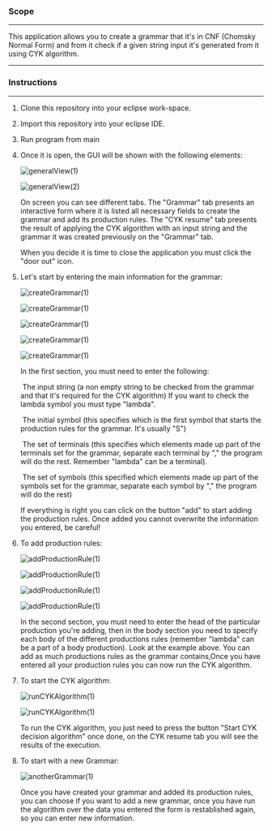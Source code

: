 ### Scope

__________________________________________________________________________________________________________________________________________________________________________________________________________________________________________________________________________________________________________________________

This application allows you to create a grammar that it's in CNF (Chomsky Normal Form)  and from it check if a given string input it's generated from it using CYK algorithm.

_______________________________________________________________________________________________________________________________________________________________________________________________________________________________________________________________________________________________________________________________

### Instructions

_________________________________________________________________________________________________________________________________________________________________________________________________________________________________________________________________________________________________________________________

1. Clone this repository into your eclipse work-space.

2. Import this repository into your eclipse IDE.

3. Run program from main

4. Once it is open, the GUI will be shown with the following elements:

   ![generalView(1)](https://github.com/backtojuan/GrammarProgram/blob/master/overview/generalview(1).jpg)

   ![generalView(2)](https://github.com/backtojuan/GrammarProgram/blob/master/overview/generalview(2).jpg)

   On screen you can see different tabs. The "Grammar" tab presents an interactive form where it is listed all necessary fields to create the grammar and add its production rules. The "CYK resume" tab presents the result of applying the CYK algorithm with an input string and the grammar it was created previously on the "Grammar" tab. 

   When you decide it is time to close the application you must click the "door out" icon.

5. Let's start by entering the main information for the grammar:

   ![createGrammar(1)](https://github.com/backtojuan/GrammarProgram/blob/master/overview/createGrammar(1).jpg)

   ![createGrammar(1)](https://github.com/backtojuan/GrammarProgram/blob/master/overview/createGrammar(2).jpg)

   ![createGrammar(1)](https://github.com/backtojuan/GrammarProgram/blob/master/overview/createGrammar(3).jpg)

   ![createGrammar(1)](https://github.com/backtojuan/GrammarProgram/blob/master/overview/createGrammar(4).jpg)

   ![createGrammar(1)](https://github.com/backtojuan/GrammarProgram/blob/master/overview/createGrammar(5).jpg)

   In the first section, you must need to enter the following: 

   ​	The input string (a non empty string to be checked from the grammar and that it's required for the CYK algorithm) If you want to 	check the lambda symbol you must type "lambda".

   ​	The initial symbol (this specifies which is the first symbol that starts the production rules for the grammar. It's usually "S")

   ​	The set of terminals (this specifies which elements made up part of the terminals set for the grammar, separate each terminal by 	"," the program will do the rest. Remember "lambda" can be a terminal). 

   ​	The set of symbols (this specified which elements made up part of the symbols set for the grammar, separate each symbol by "," 	the program will do the rest)

   If everything is right you can click on the button "add" to start adding the production rules. Once added you cannot overwrite the information you entered, be careful!

6. To add production rules:

   ![addProductionRule(1)](https://github.com/backtojuan/GrammarProgram/blob/master/overview/addProductionRule(1).jpg)

   ![addProductionRule(1)](https://github.com/backtojuan/GrammarProgram/blob/master/overview/addProductionRule(2).jpg)

   ![addProductionRule(1)](https://github.com/backtojuan/GrammarProgram/blob/master/overview/addProductionRule(3).jpg)

   ![addProductionRule(1)](https://github.com/backtojuan/GrammarProgram/blob/master/overview/addProductionRule(4).jpg)

   In the second section, you must need to enter the head of the particular production you're adding, then in the body section you need to specify each body of the different productions rules (remember "lambda" can be a part of a body production). Look at the example above. You can add as much productions rules as the grammar contains,Once you have entered all your production rules you can now run the CYK algorithm.

7. To start the CYK algorithm:

   ![runCYKAlgorithm(1)](https://github.com/backtojuan/GrammarProgram/blob/master/overview/runCYKAlgorithm(1).jpg)

   ![runCYKAlgorithm(1)](https://github.com/backtojuan/GrammarProgram/blob/master/overview/runCYKAlgorithm(2).jpg)

   To run the CYK algorithm, you just need to press the button "Start CYK decision algorithm" once done, on the CYK resume tab you will see the results of the execution.

8. To start with a new Grammar:

   ![anotherGrammar(1)](https://github.com/backtojuan/GrammarProgram/blob/master/overview/anotherGrammar(1).jpg)

   Once you have created your grammar and added its production rules, you can choose if you want to add a new grammar, once you have run the algorithm over the data you entered the form is restablished again, so you can enter new information.